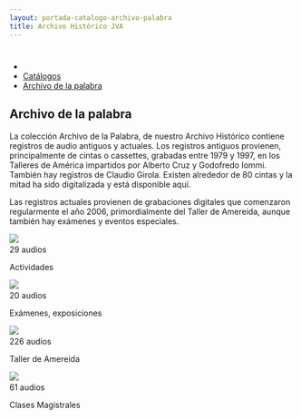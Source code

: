```yaml
---
layout: portada-catalogo-archivo-palabra
title: Archivo Histórico JVA
---
```

<!-- contenido -->
<div class='fondo-blanco'>
  <div class='fila'>
    <div class='col-lg-12 col-md-12 col-xs-12'>
      <h1></h2>
    </div>
    <div class='col-lg-16 col-md-16'>
<!--  Inicio catalogo -->
<div class='fila sombra fondo-blanco'>
  <div class='contenedor-sin-relleno'>
    <div class='fila'>
      <div class="col-lg-12 oculto-xs">
        <ul id="breadcrumb">
          <li><a href="#"><i class="icn icn-hogar icn-md"></i></a></li>
          <li><a href="#"> Catálogos </a></li>
          <li><a href="#"> Archivo de la palabra </a></li>
        </ul>
      </div>
    </div>
  </div>
</div>
<div class='fondo-blanco'>
  <div class='wrap'>          
    <div class='fila'>
      <div class='col-lg-6 col-md-8 col-sm-12 col-xs-12'>
        <h2 class='rojo-claro'>Archivo de la palabra</h2>
        <p class='xs fina'>La colección Archivo de la Palabra, de nuestro Archivo Histórico contiene registros de audio antiguos y actuales.
        Los registros antiguos provienen, principalmente de cintas o cassettes, grabadas entre 1979 y 1997, en los Talleres de América impartidos por Alberto Cruz y Godofredo Iommi. También hay registros de Claudio Girola. Existen alrededor de 80 cintas y la mitad ha sido digitalizada y está disponible aquí.</p>
        <p class='xs fina'> Las registros actuales provienen de grabaciones digitales que comenzaron regularmente el año 2006, primordialmente del Taller de Amereida, aunque también hay exámenes y eventos especiales.</p>
      </div>
    </div>
    <div class='fila'>
      <div class='col-lg-3 col-md-3 col-sm-6 col-xs-12'> 
         <div class='prev-imagen lg'>
         <a><img class='ancho-maximo'src="{{ site.baseurl }}/img/img-archivo/actividad-cat-audio.jpg">            
          <span class="text-content">
              <span><i class="icn icn-parlante-l icn-xs blanco"></i></br>
               29 audios
              </span>
            </span>
          </a> 
          <div class="franja-categoria fondo-rojo-claro">
            <p>Actividades</p>
          </div>
      </div>
    </div>
      <div class='col-lg-3 col-md-3 col-sm-6 col-xs-12'>
        <div class='prev-imagen lg'> 
          <a><img class='ancho-maximo' src="{{ site.baseurl }}/img/img-archivo/examenes-cat.jpg">            
            <span class="text-content">
              <span><i class="icn icn-parlante-l icn-xs blanco"></i></br>
               20 audios
              </span>
            </span>
          </a>
          <div class="franja-categoria fondo-rojo-claro">
            <p>Exámenes, exposiciones</p>
          </div>
      </div>
      </div> 
      <div class='col-lg-3 col-md-3 col-sm-6 col-xs-12'>
        <div class='prev-imagen lg'>
          <a><img class='ancho-maximo'src="{{ site.baseurl }}/img/img-archivo/amereida-cat-audio.jpg">            
            <span class="text-content">
              <span><i class="icn icn-parlante-l icn-xs blanco"></i></br>
               226 audios
              </span>
            </span>
          </a>
          <div class="franja-categoria fondo-rojo-claro">
            <p>Taller de Amereida</p>
          </div>
        </div>
      </div>
      <div class='col-lg-3 col-md-3 col-sm-6 col-xs-12'>
        <div class='prev-imagen lg'>
          <a><img class='ancho-maximo'src="{{ site.baseurl }}/img/img-archivo/magistral-cat.jpg">            
            <span class="text-content">
              <span><i class="icn icn-parlante-l icn-xs blanco"></i></br>
               61 audios
              </span>
            </span>
          </a>
          <div class="franja-categoria fondo-rojo-claro">
            <p>Clases Magistrales</p>
          </div>
        </div>
    </div>
    </div>
</div>
<p> <!-- fin fondo-blanco total--></p>
</div> 
</div>
</div>    
</div> 